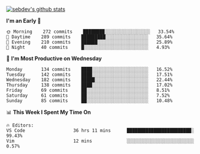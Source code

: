 [![sebdev's github stats](https://github-readme-stats.vercel.app/api?username=sebdeveloper6952&theme=vue-dark)](https://github.com/anuraghazra/github-readme-stats)
<!--START_SECTION:waka-->
**I'm an Early 🐤** 

```text
🌞 Morning    272 commits    ████████░░░░░░░░░░░░░░░░░   33.54% 
🌆 Daytime    289 commits    █████████░░░░░░░░░░░░░░░░   35.64% 
🌃 Evening    210 commits    ██████░░░░░░░░░░░░░░░░░░░   25.89% 
🌙 Night      40 commits     █░░░░░░░░░░░░░░░░░░░░░░░░   4.93%

```
📅 **I'm Most Productive on Wednesday** 

```text
Monday       134 commits    ████░░░░░░░░░░░░░░░░░░░░░   16.52% 
Tuesday      142 commits    ████░░░░░░░░░░░░░░░░░░░░░   17.51% 
Wednesday    182 commits    █████░░░░░░░░░░░░░░░░░░░░   22.44% 
Thursday     138 commits    ████░░░░░░░░░░░░░░░░░░░░░   17.02% 
Friday       69 commits     ██░░░░░░░░░░░░░░░░░░░░░░░   8.51% 
Saturday     61 commits     ██░░░░░░░░░░░░░░░░░░░░░░░   7.52% 
Sunday       85 commits     ██░░░░░░░░░░░░░░░░░░░░░░░   10.48%

```


📊 **This Week I Spent My Time On** 

```text
🔥 Editors: 
VS Code                  36 hrs 11 mins      ████████████████████████░   99.43% 
Vim                      12 mins             ░░░░░░░░░░░░░░░░░░░░░░░░░   0.57%

```


<!--END_SECTION:waka-->
